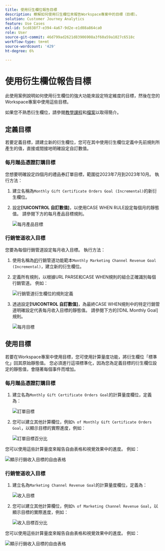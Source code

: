 ```yaml
---
title: 使用衍生欄位報告目標
description: 瞭解如何使用衍生欄位來報告Workspace專案中的目標（目標）。
solution: Customer Journey Analytics
feature: Use Cases
exl-id: 5cd838f7-e394-4a67-9d2e-e1d08a864ca0
role: User
source-git-commit: 46d799ad2621d83906908a3f60a59a1027c6518c
workflow-type: tm+mt
source-wordcount: '429'
ht-degree: 6%

---
```


# 使用衍生欄位報告目標

此使用案例說明如何使用衍生欄位的強大功能來設定特定維度的目標，然後在您的Workspace專案中使用這些目標。

如果您不熟悉衍生欄位，請參閱[教學課程](https://experienceleague.adobe.com/docs/customer-journey-analytics-learn/tutorials/data-views/derived-fields-in-cja.html)和[檔案](../data-views/derived-fields/derived-fields.md)以取得簡介。


## 定義目標

若要定義目標，請建立新的衍生欄位，您可在其中使用衍生欄位定義中先前規則所產生的值，直接或間接地明確設定自訂數值。


### 每月贈品憑證訂購目標

您想要明確設定四個月的禮品券訂單目標，範圍從2023年7月到2023年10月。 執行方法：

1. 建立名稱為`Monthly Gift Certificate Orders Goal (Incremental)`的新衍生欄位。

1. 設定&#x200B;**[!UICONTROL 自訂數值]**，以使用CASE WHEN RULE設定每個月的靜態值。 請參閱下方的每月產品目標規則。

   ![每月產品目標](assets/goals-derived-field-product-goals-1.png)


### 行銷管道收入目標

您要為每個行銷管道設定每月收入目標。 執行方法：

1. 使用名稱為[的](/help/data-views/derived-fields/derived-fields.md#marketing-channels)行銷管道功能範本`Monthly Marketing Channel Revenue Goal (Incremental)`，建立新的衍生欄位。

1. 定義所有規則，以根據URL PARSE和CASE WHEN規則的組合正確識別每個行銷管道。 例如：

   ![行銷管道衍生欄位的規則定義](assets/goals-derived-field-marketing-channel-1.png)

1. 透過設定&#x200B;**[!UICONTROL 自訂數值]**，為最終CASE WHEN規則中的特定行銷管道明確設定代表每月收入目標的靜態值。 請參閱下方的[!DNL Monthly Goal]規則。

   ![每月目標](assets/goals-derived-field-marketing-channel-2.png)



## 使用目標

若要在Workspace專案中使用目標，您可使用計算量度功能，將衍生欄位「標準化」回其原始靜態值。 您必須進行這項標準化，因為您為定義目標的衍生欄位設定的靜態值，會隨著每個事件而增加。

### 每月贈品憑證訂購目標

1. 建立名為`Monthly Gift Certificate Orders Goal`的計算量度欄位，定義為：

   ![訂單目標](assets/calculated-metric-ordersgoals.png)

1. 您可以建立其他計算欄位，例如`% of Monthly Gift Certificate Orders Goal`，以顯示目標的實際進度，例如：

   ![訂單目標百分比](assets/calculated-metric-ordersgoalspercent.png)

您可以使用這些計算量度來報告自由表格和視覺效果中的進度。 例如：

![顯示行銷收入目標的自由表格](assets/freeform-table-product-order-goals.png)


### 行銷管道收入目標

1. 建立名為`Marketing Channel Revenue Goal`的計算量度欄位，定義為：

   ![收入目標](assets/calculated-metric-revenuegoals.png)

1. 您可以建立其他計算欄位，例如`% of Marketing Channel Revenue Goal`，以顯示目標的實際進度，例如：

   ![收入目標百分比](assets/calculated-metric-revenuegoalspercent.png)

您可以使用這些計算量度來報告自由表格和視覺效果中的進度。 例如：

![顯示行銷收入目標的自由表格](assets/freeform-table-marketing-channel-revenue-goals.png)
